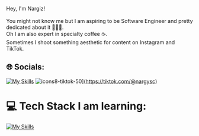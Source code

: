 
Hey, I'm Nargiz!<br><br>You might not know me but I am aspiring to be Software Engineer and pretty dedicated about it 👩🏻‍💻. <br>Oh I am also expert in specialty coffee ☕️.<br>Sometimes I shoot something aesthetic for content on Instagram and TikTok.


## 🌐 Socials:
[![My Skills](https://skillicons.dev/icons?i=instagram)](https://instagram.com/nrgzlife) 
![icons8-tiktok-50](https://github.com/nargysc/nargysc/assets/32126532/1995ac9f-6545-448a-acec-2389c9efa7fc)](https://tiktok.com/@nargysc) 

# 💻 Tech Stack I am learning:
[![My Skills](https://skillicons.dev/icons?i=js,html,css,react,tailwind,nodejs,npm,yarn,mongodb,figma,bootstrap)](https://skillicons.dev)

